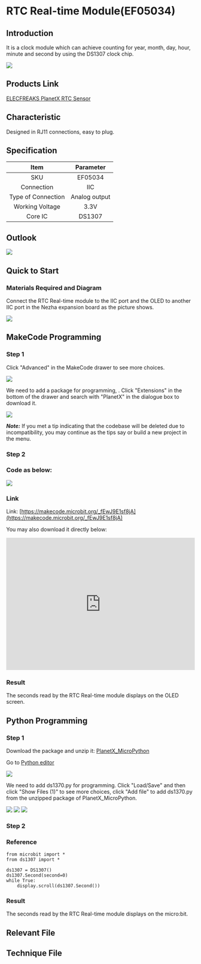 # RTC Real-time Module(EF05034)

## Introduction

It is a clock module which can achieve counting for year, month, day, hour, minute and second by using the DS1307 clock chip.

![](./images/05034_01.png)

## Products Link

[ELECFREAKS PlanetX RTC Sensor](https://www.elecfreaks.com/planetx-rtc.html)

## Characteristic


 Designed in RJ11 connections, easy to plug.

## Specification


Item | Parameter 
:-: | :-: 
SKU|EF05034
Connection|IIC
Type of Connection|Analog output
Working Voltage|3.3V
Core IC|DS1307


## Outlook



![](./images/05034_02.png)

## Quick to Start


### Materials Required and Diagram

 Connect the RTC Real-time module to the IIC port and the OLED to another IIC port in the Nezha expansion board as the picture shows.


![](./images/05034_03.png)



## MakeCode Programming


### Step 1

Click "Advanced" in the MakeCode drawer to see more choices.

![](./images/05001_04.png)

We need to add a package for programming, . Click "Extensions" in the bottom of the drawer and search with "PlanetX" in the dialogue box to download it. 

![](./images/05001_05.png)

***Note:*** If you met a tip indicating that the codebase will be deleted due to incompatibility, you may continue as the tips say or build a new project in the menu. 

### Step 2

### Code as below:

![](./images/05034_06.png)


### Link
Link: [https://makecode.microbit.org/_fEwJ9E1sf8jA](https://makecode.microbit.org/_fEwJ9E1sf8jA)

You may also download it directly below:

<div style="position:relative;height:0;padding-bottom:70%;overflow:hidden;"><iframe style="position:absolute;top:0;left:0;width:100%;height:100%;" src="https://makecode.microbit.org/#pub:_fEwJ9E1sf8jA" frameborder="0" sandbox="allow-popups allow-forms allow-scripts allow-same-origin"></iframe></div>  


### Result
 The seconds read by the RTC Real-time module displays on the OLED screen.

## Python Programming 


### Step 1

Download the package and unzip it: [PlanetX_MicroPython](https://github.com/lionyhw/PlanetX_MicroPython/archive/master.zip)

Go to  [Python editor](https://python.microbit.org/v/2.0)

![](./images/05001_07.png)

We need to add ds1370.py for programming. Click "Load/Save" and then click "Show Files (1)" to see more choices, click "Add file" to add ds1370.py from the unzipped package of PlanetX_MicroPython. 

![](./images/05001_08.png)
![](./images/05001_09.png)
![](./images/05034_10.png)

### Step 2

### Reference

```
from microbit import *
from ds1307 import *

ds1307 = DS1307()
ds1307.Second(second=0)
while True:
    display.scroll(ds1307.Second())
```


### Result
 The seconds read by the RTC Real-time module displays on the micro:bit.

## Relevant File


## Technique File

